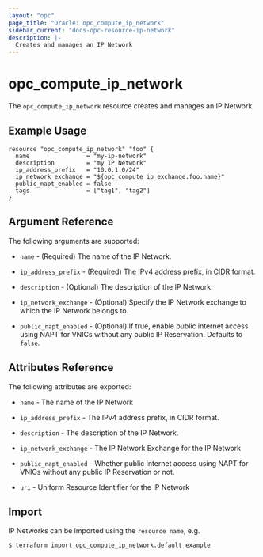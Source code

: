 ```yaml
---
layout: "opc"
page_title: "Oracle: opc_compute_ip_network"
sidebar_current: "docs-opc-resource-ip-network"
description: |-
  Creates and manages an IP Network
---
```


# opc\_compute\_ip_network

The ``opc_compute_ip_network`` resource creates and manages an IP Network.

## Example Usage

```hcl
resource "opc_compute_ip_network" "foo" {
  name                = "my-ip-network"
  description         = "my IP Network"
  ip_address_prefix   = "10.0.1.0/24"
  ip_network_exchange = "${opc_compute_ip_exchange.foo.name}"
  public_napt_enabled = false
  tags                = ["tag1", "tag2"]
}
```

## Argument Reference

The following arguments are supported:

* `name` - (Required) The name of the IP Network.

* `ip_address_prefix` - (Required) The IPv4 address prefix, in CIDR format.

* `description` - (Optional) The description of the IP Network.

* `ip_network_exchange` - (Optional) Specify the IP Network exchange to which the IP Network belongs to.

* `public_napt_enabled` - (Optional) If true, enable public internet access using NAPT for VNICs without any public IP Reservation. Defaults to `false`.

## Attributes Reference

The following attributes are exported:

* `name` - The name of the IP Network

* `ip_address_prefix` - The IPv4 address prefix, in CIDR format.

* `description` - The description of the IP Network.

* `ip_network_exchange` - The IP Network Exchange for the IP Network

* `public_napt_enabled` - Whether public internet access using NAPT for VNICs without any public IP Reservation or not.

* `uri` - Uniform Resource Identifier for the IP Network

## Import

IP Networks can be imported using the `resource name`, e.g.

```shell
$ terraform import opc_compute_ip_network.default example
```
